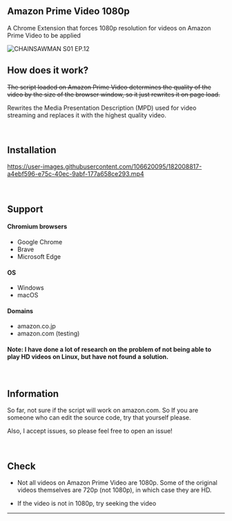 ## Amazon Prime Video 1080p

A Chrome Extension that forces 1080p resolution for videos on Amazon Prime Video to be applied

![CHAINSAWMAN S01 EP.12](https://user-images.githubusercontent.com/106620095/237382737-a8b1dcd9-51bc-4ec8-a1f8-c74c2ee38e64.png)
<br>

## How does it work?
~~The script loaded on Amazon Prime Video determines the quality of the video by the size of the browser window, so it just rewrites it on page load.~~

Rewrites the Media Presentation Description (MPD) used for video streaming and replaces it with the highest quality video.

<br>

## Installation
https://user-images.githubusercontent.com/106620095/182008817-a4ebf596-e75c-40ec-9abf-177a658ce293.mp4

<br>

## Support

#### Chromium browsers
- Google Chrome
- Brave
- Microsoft Edge

#### OS
- Windows
- macOS

#### Domains
- amazon.co.jp
- amazon.com (testing)

#### Note: I have done a lot of research on the problem of not being able to play HD videos on Linux, but have not found a solution.

<br>

## Information
So far, not sure if the script will work on amazon.com.
So If you are someone who can edit the source code, try that yourself please.

Also, I accept issues, so please feel free to open an issue!

<br>

## Check

- Not all videos on Amazon Prime Video are 1080p. Some of the original videos themselves are 720p (not 1080p), in which case they are HD.

- If the video is not in 1080p, try seeking the video

___
